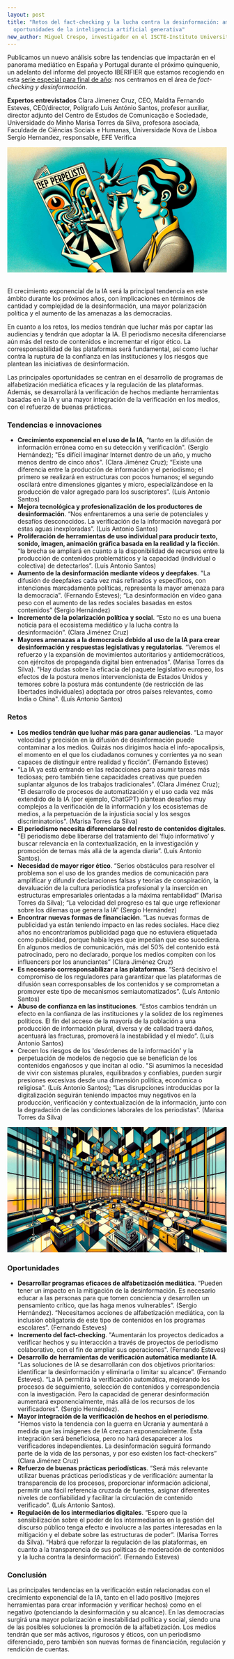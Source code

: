 ```yaml
---
layout: post
title: "Retos del fact-checking y la lucha contra la desinformación: amenazas y
  oportunidades de la inteligencia artificial generativa"
new_author: Miguel Crespo, investigador en el ISCTE-Instituto Universitario de Lisboa
---
```

<!--StartFragment-->

Publicamos un nuevo análisis sobre las tendencias que impactarán en el panorama mediático en España y Portugal durante el próximo quinquenio, un adelanto del informe del proyecto IBERIFIER que estamos recogiendo en esta [serie especial para final de año](https://mip.umh.es/blog/2023/12/09/especial-tendencias-innovaciones-ecosistema-mediatico-de-espana-y-portugal-2025-2030/): nos centramos en el área de *fact-checking y desinformación*.



**Expertos entrevistados**
Clara Jimenez Cruz, CEO, Maldita
Fernando Esteves, CEO/director, Polígrafo
Luís António Santos, profesor auxiliar, director adjunto del  Centro de Estudos de Comunicação e Sociedade, Universidade do Minho
Marisa Torres da Silva, profesora asociada, Faculdade de Ciências Sociais e Humanas, Universidade Nova de Lisboa
Sergio Hernandez, responsable, EFE Verifica

![](/images/001/desinf-.jpg)

\
El crecimiento exponencial de la IA será la principal tendencia en este ámbito durante los próximos años, con implicaciones en términos de cantidad y complejidad de la desinformación, una mayor polarización política y el aumento de las amenazas a las democracias.

En cuanto a los retos, los medios tendrán que luchar más por captar las audiencias y tendrán que adoptar la IA. El periodismo necesita diferenciarse aún más del resto de contenidos e incrementar el rigor ético. La corresponsabilidad de las plataformas será fundamental, así como luchar contra la ruptura de la confianza en las instituciones y los riesgos que plantean las iniciativas de desinformación.

Las principales oportunidades se centran en el desarrollo de programas de alfabetización mediática eficaces y la regulación de las plataformas. Además, se desarrollará la verificación de hechos mediante herramientas basadas en la IA y una mayor integración de la verificación en los medios, con el refuerzo de buenas prácticas.



### Tendencias e innovaciones

* **Crecimiento exponencial en el uso de la IA**, “tanto en la difusión de información errónea como en su detección y verificación". (Sergio Hernández); "Es difícil imaginar Internet dentro de un año, y mucho menos dentro de cinco años". (Clara Jiménez Cruz); “Existe una diferencia entre la producción de información y el periodismo; el primero se realizará en estructuras con pocos humanos; el segundo oscilará entre dimensiones gigantes y micro, especializándose en la producción de valor agregado para los suscriptores”. (Luís Antonio Santos)
* **Mejora tecnológica y profesionalización de los productores de desinformación**. “Nos enfrentaremos a una serie de potenciales y desafíos desconocidos. La verificación de la información navegará por estas aguas inexploradas”. (Luís Antonio Santos)
* **Proliferación de herramientas de uso individual para producir texto, sonido, imagen, animación gráfica basada en la realidad y la ficción**. “la brecha se ampliará en cuanto a la disponibilidad de recursos entre la producción de contenidos problemáticos y la capacidad (individual o colectiva) de detectarlos”. (Luís Antonio Santos)
* **Aumento de la desinformación mediante vídeos y deepfakes**. "La difusión de deepfakes cada vez más refinados y específicos, con intenciones marcadamente políticas, representa la mayor amenaza para la democracia". (Fernando Esteves); “La desinformación en vídeo gana peso con el aumento de las redes sociales basadas en estos contenidos” (Sergio Hernández)
* **Incremento de la polarización política y social**. “Esto no es una buena noticia para el ecosistema mediático y la lucha contra la desinformación”. (Clara Jiménez Cruz)
* **Mayores amenazas a la democracia debido al uso de la IA para crear desinformación y respuestas legislativas y regulatorias**. “Veremos el refuerzo y la expansión de movimientos autoritarios y antidemocráticos, con ejércitos de propaganda digital bien entrenados”. (Marisa Torres da Silva). "Hay dudas sobre la eficacia del paquete legislativo europeo, los efectos de la postura menos intervencionista de Estados Unidos y temores sobre la postura más contundente (de restricción de las libertades individuales) adoptada por otros países relevantes, como India o China". (Luís Antonio Santos)



### Retos

* **Los medios tendrán que luchar más para ganar audiencias**. “La mayor velocidad y precisión en la difusión de desinformación puede contaminar a los medios. Quizás nos dirigimos hacia el info-apocalipsis, el momento en el que los ciudadanos comunes y corrientes ya no sean capaces de distinguir entre realidad y ficción”. (Fernando Esteves)
* “La IA ya está entrando en las redacciones para asumir tareas más tediosas; pero también tiene capacidades creativas que pueden suplantar algunos de los trabajos tradicionales”. (Clara Jiménez Cruz); "El desarrollo de procesos de automatización y el uso cada vez más extendido de la IA (por ejemplo, ChatGPT) plantean desafíos muy complejos a la verificación de la información y los ecosistemas de medios, a la perpetuación de la injusticia social y los sesgos discriminatorios". (Marisa Torres da Silva)
* **El periodismo necesita diferenciarse del resto de contenidos digitales**. “El periodismo debe liberarse del tratamiento del ‘flujo informativo’ y buscar relevancia en la contextualización, en la investigación y promoción de temas más allá de la agenda diaria”. (Luís Antonio Santos).
* **Necesidad de mayor rigor ético**. “Serios obstáculos para resolver el problema son el uso de los grandes medios de comunicación para amplificar y difundir declaraciones falsas y teorías de conspiración, la devaluación de la cultura periodística profesional y la inserción en estructuras empresariales orientadas a la máxima rentabilidad” (Marisa Torres da Silva); “La velocidad del progreso es tal que urge reflexionar sobre los dilemas que genera la IA” (Sergio Hernández)
* **Encontrar nuevas formas de financiación**. “Las nuevas formas de publicidad ya están teniendo impacto en las redes sociales. Hace diez años no encontraríamos publicidad paga que no estuviera etiquetada como publicidad, porque había leyes que impedían que eso sucediera. En algunos medios de comunicación, más del 50% del contenido está patrocinado, pero no declarado, porque los medios compiten con los influencers por los anunciantes” (Clara Jiménez Cruz)
* **Es necesario corresponsabilizar a las plataformas**. “Será decisivo el compromiso de los reguladores para garantizar que las plataformas de difusión sean corresponsables de los contenidos y se comprometan a promover este tipo de mecanismos semiautomatizados”. (Luís Antonio Santos)
* **Abuso de confianza en las instituciones**. “Estos cambios tendrán un efecto en la confianza de las instituciones y la solidez de los regímenes políticos. El fin del acceso de la mayoría de la población a una producción de información plural, diversa y de calidad traerá daños, acentuará las fracturas, promoverá la inestabilidad y el miedo”. (Luís Antonio Santos)
* Crecen los riesgos de los 'desórdenes de la información' y la perpetuación de modelos de negocio que se benefician de los contenidos engañosos y que incitan al odio. "Si asumimos la necesidad de vivir con sistemas plurales, equilibrados y confiables, pueden surgir presiones excesivas desde una dimensión política, económica o religiosa". (Luís Antonio Santos); “Las disrupciones introducidas por la digitalización seguirán teniendo impactos muy negativos en la producción, verificación y contextualización de la información, junto con la degradación de las condiciones laborales de los periodistas”. (Marisa Torres da Silva)

![](/images/001/desinf-2.jpg)

### Oportunidades

* **Desarrollar programas eficaces de alfabetización mediática**. “Pueden tener un impacto en la mitigación de la desinformación. Es necesario educar a las personas para que tomen conciencia y desarrollen un pensamiento crítico, que las haga menos vulnerables”. (Sergio Hernández). “Necesitamos acciones de alfabetización mediática, con la inclusión obligatoria de este tipo de contenidos en los programas escolares”. (Fernando Esteves)
* I**ncremento del fact-checking**. "Aumentarán los proyectos dedicados a verificar hechos y su interacción a través de proyectos de periodismo colaborativo, con el fin de ampliar sus operaciones". (Fernando Esteves)
* **Desarrollo de herramientas de verificación automática mediante IA**. “Las soluciones de IA se desarrollarán con dos objetivos prioritarios: identificar la desinformación y eliminarla o limitar su alcance”. (Fernando Esteves). “La IA permitirá la verificación automática, mejorando los procesos de seguimiento, selección de contenidos y correspondencia con la investigación. Pero la capacidad de generar desinformación aumentará exponencialmente, más allá de los recursos de los verificadores”. (Sergio Hernández).
* **Mayor integración de la verificación de hechos en el periodismo**. “Hemos visto la tendencia con la guerra en Ucrania y aumentará a medida que las imágenes de IA crezcan exponencialmente. Esta integración será beneficiosa, pero no hará desaparecer a los verificadores independientes. La desinformación seguirá formando parte de la vida de las personas, y por eso existen los fact-checkers” (Clara Jiménez Cruz)
* **Refuerzo de buenas prácticas periodísticas**. “Será más relevante utilizar buenas prácticas periodísticas y de verificación: aumentar la transparencia de los procesos, proporcionar información adicional, permitir una fácil referencia cruzada de fuentes, asignar diferentes niveles de confiabilidad y facilitar la circulación de contenido verificado”. (Luís Antonio Santos).
* **Regulación de los intermediarios digitales**. “Espero que la sensibilización sobre el poder de los intermediarios en la gestión del discurso público tenga efecto e involucre a las partes interesadas en la mitigación y el debate sobre las estructuras de poder”. (Marisa Torres da Silva). “Habrá que reforzar la regulación de las plataformas, en cuanto a la transparencia de sus políticas de moderación de contenidos y la lucha contra la desinformación”. (Fernando Esteves)



### Conclusión

Las principales tendencias en la verificación están relacionadas con el crecimiento exponencial de la IA, tanto en el lado positivo (mejores herramientas para crear información y verificar hechos) como en el negativo (potenciando la desinformación y su alcance). En las democracias surgirá una mayor polarización e inestabilidad política y social, siendo una de las posibles soluciones la promoción de la alfabetización. Los medios tendrán que ser más activos, rigurosos y éticos, con un periodismo diferenciado, pero también son nuevas formas de financiación, regulación y rendición de cuentas.



<!--EndFragment-->